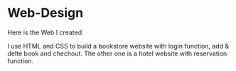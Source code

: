 # Web-Design
Here is the Web I created

I use HTML and CSS to build a bookstore website with login function, add & delte book and chechout. The other one is a hotel website with reservation function.
